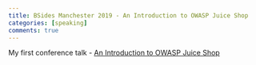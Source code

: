 ```yaml
---
title: BSides Manchester 2019 - An Introduction to OWASP Juice Shop
categories: [speaking]
comments: true
---
```


My first conference talk - [An Introduction to OWASP Juice Shop](https://www.youtube.com/watch?v=hlgp7oeVpac)

